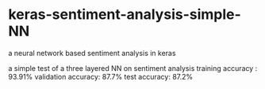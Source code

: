 # keras-sentiment-analysis-simple-NN
a neural network based sentiment analysis in keras

a simple test of a three layered NN on sentiment analysis
training accuracy : 93.91%
validation accuracy: 87.7%
test accuracy: 87.2%
